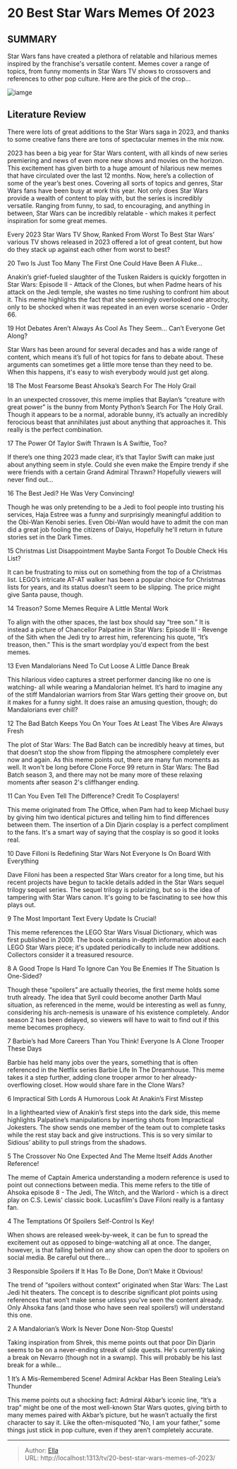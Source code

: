 # 20 Best Star Wars Memes Of 2023


## SUMMARY 


 Star Wars fans have created a plethora of relatable and hilarious memes inspired by the franchise&#39;s versatile content. 
 Memes cover a range of topics, from funny moments in Star Wars TV shows to crossovers and references to other pop culture. 
 Here are the pick of the crop... 

![iamge](https://static1.srcdn.com/wordpress/wp-content/uploads/2023/08/star-wars-anakin-skywalker-ahsoka-return-key-to-mandalorian-movie.jpg)

## Literature Review
There were lots of great additions to the Star Wars saga in 2023, and thanks to some creative fans there are tons of spectacular memes in the mix now.




2023 has been a big year for Star Wars content, with all kinds of new series premiering and news of even more new shows and movies on the horizon. This excitement has given birth to a huge amount of hilarious new memes that have circulated over the last 12 months. Now, here’s a collection of some of the year’s best ones.
Covering all sorts of topics and genres, Star Wars fans have been busy at work this year. Not only does Star Wars provide a wealth of content to play with, but the series is incredibly versatile. Ranging from funny, to sad, to encouraging, and anything in between, Star Wars can be incredibly relatable - which makes it perfect inspiration for some great memes.
            
 
 Every 2023 Star Wars TV Show, Ranked From Worst To Best 
Star Wars’ various TV shows released in 2023 offered a lot of great content, but how do they stack up against each other from worst to best?













 








 20  Two Is Just Too Many 
The First One Could Have Been A Fluke…


Anakin’s grief-fueled slaughter of the Tusken Raiders is quickly forgotten in Star Wars: Episode II - Attack of the Clones, but when Padme hears of his attack on the Jedi temple, she wastes no time rushing to confront him about it. This meme highlights the fact that she seemingly overlooked one atrocity, only to be shocked when it was repeated in an even worse scenario - Order 66.





 19  Hot Debates Aren’t Always As Cool As They Seem… 
Can’t Everyone Get Along?


Star Wars has been around for several decades and has a wide range of content, which means it’s full of hot topics for fans to debate about. These arguments can sometimes get a little more tense than they need to be. When this happens, it&#39;s easy to wish everybody would just get along.





 18  The Most Fearsome Beast 
Ahsoka’s Search For The Holy Grail


In an unexpected crossover, this meme implies that Baylan’s “creature with great power” is the bunny from Monty Python’s Search For The Holy Grail. Though it appears to be a normal, adorable bunny, it’s actually an incredibly ferocious beast that annihilates just about anything that approaches it. This really is the perfect combination.





 17  The Power Of Taylor Swift 
Thrawn Is A Swiftie, Too?


If there’s one thing 2023 made clear, it’s that Taylor Swift can make just about anything seem in style. Could she even make the Empire trendy if she were friends with a certain Grand Admiral Thrawn? Hopefully viewers will never find out...





 16  The Best Jedi? 
He Was Very Convincing!


Though he was only pretending to be a Jedi to fool people into trusting his services, Haja Estree was a funny and surprisingly meaningful addition to the Obi-Wan Kenobi series. Even Obi-Wan would have to admit the con man did a great job fooling the citizens of Daiyu, Hopefully he&#39;ll return in future stories set in the Dark Times.





 15  Christmas List Disappointment 
Maybe Santa Forgot To Double Check His List?


It can be frustrating to miss out on something from the top of a Christmas list. LEGO’s intricate AT-AT walker has been a popular choice for Christmas lists for years, and its status doesn’t seem to be slipping. The price might give Santa pause, though.





 14  Treason? 
Some Memes Require A Little Mental Work


To align with the other spaces, the last box should say “tree son.” It is instead a picture of Chancellor Palpatine in Star Wars: Episode III - Revenge of the Sith when the Jedi try to arrest him, referencing his quote, “It’s treason, then.” This is the smart wordplay you&#39;d expect from the best memes.





 13  Even Mandalorians Need To Cut Loose 
A Little Dance Break


This hilarious video captures a street performer dancing like no one is watching- all while wearing a Mandalorian helmet. It’s hard to imagine any of the stiff Mandalorian warriors from Star Wars getting their groove on, but it makes for a funny sight. It does raise an amusing question, though; do Mandalorians ever chill?





 12  The Bad Batch Keeps You On Your Toes 
At Least The Vibes Are Always Fresh


The plot of Star Wars: The Bad Batch can be incredibly heavy at times, but that doesn’t stop the show from flipping the atmosphere completely ever now and again. As this meme points out, there are many fun moments as well. It won&#39;t be long before Clone Force 99 return in Star Wars: The Bad Batch season 3, and there may not be many more of these relaxing moments after season 2&#39;s cliffhanger ending.





 11  Can You Even Tell The Difference? 
Credit To Cosplayers!


This meme originated from The Office, when Pam had to keep Michael busy by giving him two identical pictures and telling him to find differences between them. The insertion of a Din Djarin cosplay is a perfect compliment to the fans. It&#39;s a smart way of saying that the cosplay is so good it looks real.





 10  Dave Filloni Is Redefining Star Wars 
Not Everyone Is On Board With Everything


 Dave Filoni has been a respected Star Wars creator for a long time, but his recent projects have begun to tackle details added in the Star Wars sequel trilogy sequel series. The sequel trilogy is polarizing, but so is the idea of tampering with Star Wars canon. It&#39;s going to be fascinating to see how this plays out.





 9  The Most Important Text 
Every Update Is Crucial!


 This meme references the LEGO Star Wars Visual Dictionary, which was first published in 2009. The book contains in-depth information about each LEGO Star Wars piece; it&#39;s updated periodically to include new additions. Collectors consider it a treasured resource.





 8  A Good Trope Is Hard To Ignore 
Can You Be Enemies If The Situation Is One-Sided?


Though these “spoilers” are actually theories, the first meme holds some truth already. The idea that Syril could become another Darth Maul situation, as referenced in the meme, would be interesting as well as funny, considering his arch-nemesis is unaware of his existence completely. Andor season 2 has been delayed, so viewers will have to wait to find out if this meme becomes prophecy.





 7  Barbie’s had More Careers Than You Think! 
Everyone Is A Clone Trooper These Days


Barbie has held many jobs over the years, something that is often referenced in the Netflix series Barbie Life In The Dreamhouse. This meme takes it a step further, adding clone trooper armor to her already-overflowing closet. How would share fare in the Clone Wars?





 6  Impractical Sith Lords 
A Humorous Look At Anakin’s First Misstep


In a lighthearted view of Anakin’s first steps into the dark side, this meme highlights Palpatine’s manipulations by inserting shots from Impractical Jokesters. The show sends one member of the team out to complete tasks while the rest stay back and give instructions. This is so very similar to Sidious’ ability to pull strings from the shadows.





 5  The Crossover No One Expected 
And The Meme Itself Adds Another Reference!


 The meme of Captain America understanding a modern reference is used to point out connections between media. This meme refers to the title of Ahsoka episode 8 - The Jedi, The Witch, and the Warlord - which is a direct play on C.S. Lewis&#39; classic book. Lucasfilm&#39;s Dave Filoni really is a fantasy fan.





 4  The Temptations Of Spoilers 
Self-Control Is Key!


 When shows are released week-by-week, it can be fun to spread the excitement out as opposed to binge-watching all at once. The danger, however, is that falling behind on any show can open the door to spoilers on social media. Be careful out there...





 3  Responsible Spoilers 
If It Has To Be Done, Don’t Make it Obvious!


The trend of “spoilers without context” originated when Star Wars: The Last Jedi hit theaters. The concept is to describe significant plot points using references that won’t make sense unless you’ve seen the content already. Only Ahsoka fans (and those who have seen real spoilers!) will understand this one.





 2  A Mandalorian’s Work Is Never Done 
Non-Stop Quests!


 Taking inspiration from Shrek, this meme points out that poor Din Djarin seems to be on a never-ending streak of side quests. He&#39;s currently taking a break on Nevarro (though not in a swamp). This will probably be his last break for a while...





 1  It’s A Mis-Remembered Scene! 
Admiral Ackbar Has Been Stealing Leia’s Thunder


This meme points out a shocking fact: Admiral Akbar’s iconic line, “It’s a trap” might be one of the most well-known Star Wars quotes, giving birth to many memes paired with Akbar’s picture, but he wasn’t actually the first character to say it. Like the often-misquoted “No, I am your father,” some things just stick in pop culture, even if they aren’t completely accurate. 

---

> Author: [Ella](https://instagram.hk.cn/)  
> URL: http://localhost:1313/tv/20-best-star-wars-memes-of-2023/  


